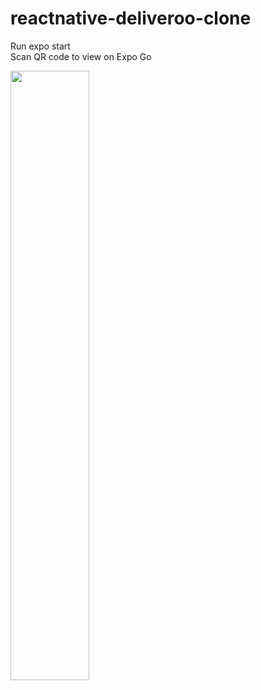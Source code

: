 # reactnative-deliveroo-clone
Run expo start
\
Scan QR code to view on Expo Go

<img src="https://user-images.githubusercontent.com/64444827/193617403-df06817c-6870-4e27-ace8-46303ffe5c89.jpeg" width=50% height=50%>



